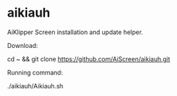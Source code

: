 # aikiauh
AiKlipper Screen installation and update helper.



Download:

cd ~ && git clone https://github.com/AiScreen/aikiauh.git


Running command:

./aikiauh/Aikiauh.sh